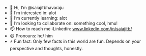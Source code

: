 - 👋 Hi, I’m @saiajitbhavaraju
- 👀 I’m interested in: alot
- 🌱 I’m currently learning: alot
- 💞️ I’m looking to collaborate on: something cool, hmu!
- 📫 How to reach me :Linkedin: www.linkedin.com/in/saiajitb/
- 😄 Pronouns: he/ him
- ⚡ Fun fact: Only few facts in this world are fun. Depends on your perspective and thoughts, honestly.

<!---
saiajitbhavaraju/saiajitbhavaraju is a ✨ special ✨ repository because its `README.md` (this file) appears on your GitHub profile.
You can click the Preview link to take a look at your changes.
--->
